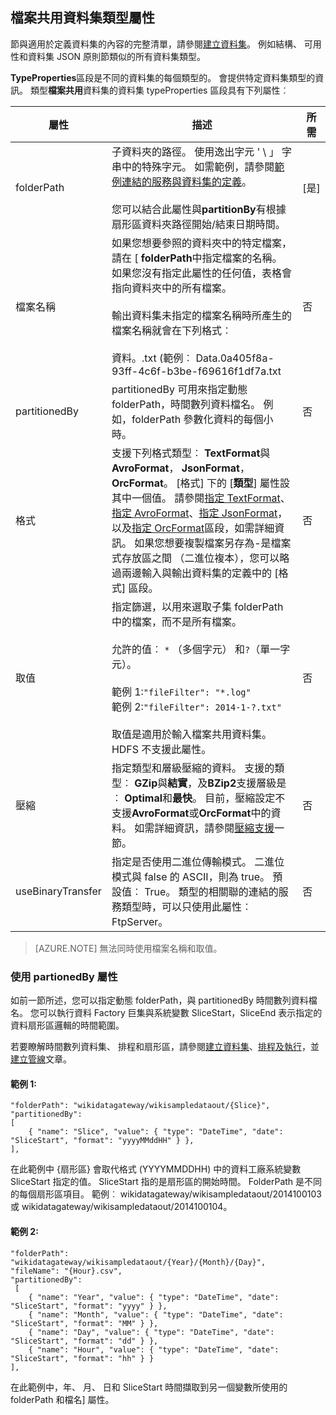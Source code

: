 ## <a name="fileshare-dataset-type-properties"></a>檔案共用資料集類型屬性

節與適用於定義資料集的內容的完整清單，請參閱[建立資料集](../articles/data-factory/data-factory-create-datasets.md)。 例如結構、 可用性和資料集 JSON 原則節類似的所有資料集類型。 

**TypeProperties**區段是不同的資料集的每個類型的。 會提供特定資料集類型的資訊。 類型**檔案共用**資料集的資料集 typeProperties 區段具有下列屬性︰

屬性 | 描述 | 所需
-------- | ----------- | --------
folderPath | 子資料夾的路徑。 使用逸出字元 ' \ 」 字串中的特殊字元。 如需範例，請參閱[範例連結的服務與資料集的定義](#sample-linked-service-and-dataset-definitions)。<br/><br/>您可以結合此屬性與**partitionBy**有根據扇形區資料夾路徑開始/結束日期時間。 | [是]
檔案名稱 | 如果您想要參照的資料夾中的特定檔案，請在 [ **folderPath**中指定檔案的名稱。 如果您沒有指定此屬性的任何值，表格會指向資料夾中的所有檔案。<br/><br/>輸出資料集未指定的檔案名稱時所產生的檔案名稱就會在下列格式︰ <br/><br/>資料。<Guid>.txt (範例︰ Data.0a405f8a-93ff-4c6f-b3be-f69616f1df7a.txt | 否
partitionedBy | partitionedBy 可用來指定動態 folderPath，時間數列資料檔名。 例如，folderPath 參數化資料的每個小時。 | 否
格式 | 支援下列格式類型︰ **TextFormat**與**AvroFormat**， **JsonFormat**， **OrcFormat**。 [格式] 下的 [**類型**] 屬性設其中一個值。 請參閱[指定 TextFormat](#specifying-textformat)、[指定 AvroFormat](#specifying-avroformat)、[指定 JsonFormat](#specifying-jsonformat)，以及[指定 OrcFormat](#specifying-orcformat)區段，如需詳細資訊。 如果您想要複製檔案另存為-是檔案式存放區之間 （二進位複本），您可以略過兩邊輸入與輸出資料集的定義中的 [格式] 區段。 | 否
取值 | 指定篩選，以用來選取子集 folderPath 中的檔案，而不是所有檔案。<br/><br/>允許的值︰ `*` （多個字元） 和`?`（單一字元）。<br/><br/>範例 1:`"fileFilter": "*.log"`<br/>範例 2:`"fileFilter": 2014-1-?.txt"`<br/><br/> 取值是適用於輸入檔案共用資料集。 HDFS 不支援此屬性。  | 否
| 壓縮 | 指定類型和層級壓縮的資料。 支援的類型︰ **GZip**與**結實**，及**BZip2**支援層級是︰ **Optimal**和**最快**。 目前，壓縮設定不支援**AvroFormat**或**OrcFormat**中的資料。 如需詳細資訊，請參閱[壓縮支援](#compression-support)一節。  | 否 |
| useBinaryTransfer | 指定是否使用二進位傳輸模式。 二進位模式與 false 的 ASCII，則為 true。 預設值︰ True。 類型的相關聯的連結的服務類型時，可以只使用此屬性︰ FtpServer。 | 否 | 
 

> [AZURE.NOTE] 無法同時使用檔案名稱和取值。

### <a name="using-partionedby-property"></a>使用 partionedBy 屬性

如前一節所述，您可以指定動態 folderPath，與 partitionedBy 時間數列資料檔名。 您可以執行資料 Factory 巨集與系統變數 SliceStart，SliceEnd 表示指定的資料扇形區邏輯的時間範圍。 

若要瞭解時間數列資料集、 排程和扇形區，請參閱[建立資料集](../articles/data-factory/data-factory-create-datasets.md)、[排程及執行](../articles/data-factory/data-factory-scheduling-and-execution.md)，並[建立管線](../articles/data-factory/data-factory-create-pipelines.md)文章。 

#### <a name="sample-1"></a>範例 1:

    "folderPath": "wikidatagateway/wikisampledataout/{Slice}",
    "partitionedBy": 
    [
        { "name": "Slice", "value": { "type": "DateTime", "date": "SliceStart", "format": "yyyyMMddHH" } },
    ],

在此範例中 {扇形區} 會取代格式 (YYYYMMDDHH) 中的資料工廠系統變數 SliceStart 指定的值。 SliceStart 指的是扇形區的開始時間。 FolderPath 是不同的每個扇形區項目。 範例︰ wikidatagateway/wikisampledataout/2014100103 或 wikidatagateway/wikisampledataout/2014100104。

#### <a name="sample-2"></a>範例 2:

    "folderPath": "wikidatagateway/wikisampledataout/{Year}/{Month}/{Day}",
    "fileName": "{Hour}.csv",
    "partitionedBy": 
     [
        { "name": "Year", "value": { "type": "DateTime", "date": "SliceStart", "format": "yyyy" } },
        { "name": "Month", "value": { "type": "DateTime", "date": "SliceStart", "format": "MM" } }, 
        { "name": "Day", "value": { "type": "DateTime", "date": "SliceStart", "format": "dd" } }, 
        { "name": "Hour", "value": { "type": "DateTime", "date": "SliceStart", "format": "hh" } } 
    ],

在此範例中，年、 月、 日和 SliceStart 時間擷取到另一個變數所使用的 folderPath 和檔名] 屬性。
